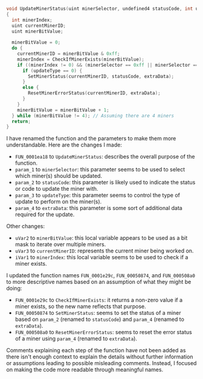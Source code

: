 ```c
void UpdateMinerStatus(uint minerSelector, undefined4 statusCode, int updateType, undefined extraData)
{
  int minerIndex;
  uint currentMinerID;
  uint minerBitValue;
  
  minerBitValue = 0;
  do {
    currentMinerID = minerBitValue & 0xff;
    minerIndex = CheckIfMinerExists(minerBitValue);
    if ((minerIndex != 0) && (minerSelector == 0xff || minerSelector == currentMinerID)) {
      if (updateType == 0) {
        SetMinerStatus(currentMinerID, statusCode, extraData);
      }
      else {
        ResetMinerErrorStatus(currentMinerID, extraData);
      }
    }
    minerBitValue = minerBitValue + 1;
  } while (minerBitValue != 4); // Assuming there are 4 miners
  return;
}
```

I have renamed the function and the parameters to make them more understandable. Here are the changes I made:

- `FUN_0001ea18` to `UpdateMinerStatus`: describes the overall purpose of the function.
- `param_1` to `minerSelector`: this parameter seems to be used to select which miner(s) should be updated.
- `param_2` to `statusCode`: this parameter is likely used to indicate the status or code to update the miner with.
- `param_3` to `updateType`: this parameter seems to control the type of update to perform on the miner(s).
- `param_4` to `extraData`: this parameter is some sort of additional data required for the update.

Other changes:
- `uVar2` to `minerBitValue`: this local variable appears to be used as a bit mask to iterate over multiple miners.
- `uVar3` to `currentMinerID`: represents the current miner being worked on.
- `iVar1` to `minerIndex`: this local variable seems to be used to check if a miner exists.

I updated the function names `FUN_0001e29c`, `FUN_00050874`, and `FUN_000508a0` to more descriptive names based on an assumption of what they might be doing:
- `FUN_0001e29c` to `CheckIfMinerExists`: it returns a non-zero value if a miner exists, so the new name reflects that purpose.
- `FUN_00050874` to `SetMinerStatus`: seems to set the status of a miner based on `param_2` (renamed to `statusCode`) and `param_4` (renamed to `extraData`).
- `FUN_000508a0` to `ResetMinerErrorStatus`: seems to reset the error status of a miner using `param_4` (renamed to `extraData`).

Comments explaining each step of the function have not been added as there isn't enough context to explain the details without further information or assumptions leading to possible misleading comments. Instead, I focused on making the code more readable through meaningful names.